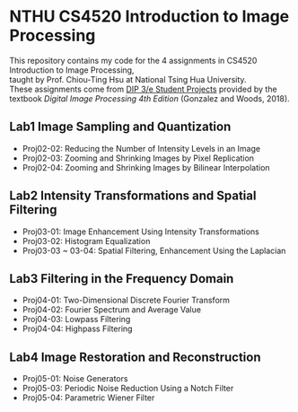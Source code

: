 # NTHU CS4520 Introduction to Image Processing

This repository contains my code for the 4 assignments in CS4520 Introduction to Image Processing, \
taught by Prof. Chiou-Ting Hsu at National Tsing Hua University. \
These assignments come from [DIP 3/e Student Projects](https://www.imageprocessingplace.com/DIP-3E/dip3e_student_projects.htm) provided by the textbook *Digital Image Processing 4th Edition* (Gonzalez and Woods, 2018).

## Lab1 Image Sampling and Quantization
+ Proj02-02: Reducing the Number of Intensity Levels in an Image
+ Proj02-03: Zooming and Shrinking Images by Pixel Replication
+ Proj02-04: Zooming and Shrinking Images by Bilinear Interpolation

## Lab2 Intensity Transformations and Spatial Filtering
+ Proj03-01: Image Enhancement Using Intensity Transformations
+ Proj03-02: Histogram Equalization
+ Proj03-03 ~ 03-04: Spatial Filtering, Enhancement Using the Laplacian

## Lab3 Filtering in the Frequency Domain
+ Proj04-01: Two-Dimensional Discrete Fourier Transform
+ Proj04-02: Fourier Spectrum and Average Value
+ Proj04-03: Lowpass Filtering
+ Proj04-04: Highpass Filtering

## Lab4 Image Restoration and Reconstruction
+ Proj05-01: Noise Generators
+ Proj05-03: Periodic Noise Reduction Using a Notch Filter
+ Proj05-04: Parametric Wiener Filter
